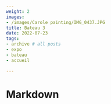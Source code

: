 ```yaml
---
weight: 2
images:
- /images/Carole painting/IMG_0437.JPG
title: Bateau 3
date: 2022-07-23
tags:
- archive # all posts
- expo
- bateau
- accueil

---
```


# Markdown


